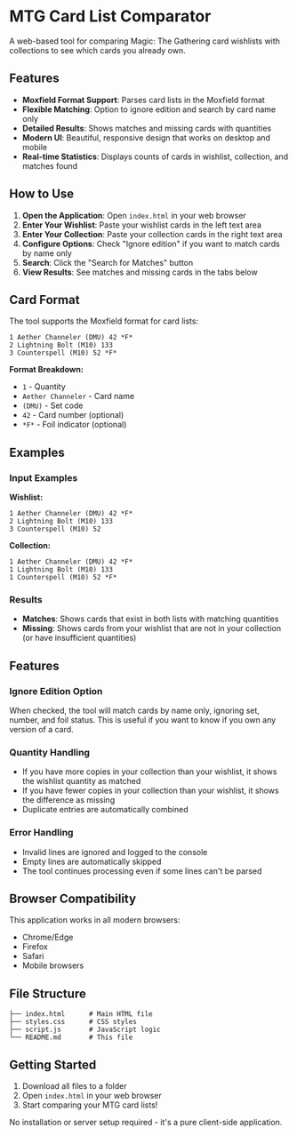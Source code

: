 # MTG Card List Comparator

A web-based tool for comparing Magic: The Gathering card wishlists with collections to see which cards you already own.

## Features

- **Moxfield Format Support**: Parses card lists in the Moxfield format
- **Flexible Matching**: Option to ignore edition and search by card name only
- **Detailed Results**: Shows matches and missing cards with quantities
- **Modern UI**: Beautiful, responsive design that works on desktop and mobile
- **Real-time Statistics**: Displays counts of cards in wishlist, collection, and matches found

## How to Use

1. **Open the Application**: Open `index.html` in your web browser
2. **Enter Your Wishlist**: Paste your wishlist cards in the left text area
3. **Enter Your Collection**: Paste your collection cards in the right text area
4. **Configure Options**: Check "Ignore edition" if you want to match cards by name only
5. **Search**: Click the "Search for Matches" button
6. **View Results**: See matches and missing cards in the tabs below

## Card Format

The tool supports the Moxfield format for card lists:

```
1 Aether Channeler (DMU) 42 *F*
2 Lightning Bolt (M10) 133
3 Counterspell (M10) 52 *F*
```

**Format Breakdown:**
- `1` - Quantity
- `Aether Channeler` - Card name
- `(DMU)` - Set code
- `42` - Card number (optional)
- `*F*` - Foil indicator (optional)

## Examples

### Input Examples

**Wishlist:**
```
1 Aether Channeler (DMU) 42 *F*
2 Lightning Bolt (M10) 133
3 Counterspell (M10) 52
```

**Collection:**
```
1 Aether Channeler (DMU) 42 *F*
1 Lightning Bolt (M10) 133
1 Counterspell (M10) 52 *F*
```

### Results

- **Matches**: Shows cards that exist in both lists with matching quantities
- **Missing**: Shows cards from your wishlist that are not in your collection (or have insufficient quantities)

## Features

### Ignore Edition Option
When checked, the tool will match cards by name only, ignoring set, number, and foil status. This is useful if you want to know if you own any version of a card.

### Quantity Handling
- If you have more copies in your collection than your wishlist, it shows the wishlist quantity as matched
- If you have fewer copies in your collection than your wishlist, it shows the difference as missing
- Duplicate entries are automatically combined

### Error Handling
- Invalid lines are ignored and logged to the console
- Empty lines are automatically skipped
- The tool continues processing even if some lines can't be parsed

## Browser Compatibility

This application works in all modern browsers:
- Chrome/Edge
- Firefox
- Safari
- Mobile browsers

## File Structure

```
├── index.html      # Main HTML file
├── styles.css      # CSS styles
├── script.js       # JavaScript logic
└── README.md       # This file
```

## Getting Started

1. Download all files to a folder
2. Open `index.html` in your web browser
3. Start comparing your MTG card lists!

No installation or server setup required - it's a pure client-side application. 